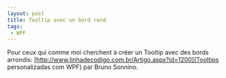 ```yaml
---
layout: post
title: Tooltip avec un bord rond
tags:
 - WPF
---
```


Pour ceux qui comme moi cherchent à créer un Tooltip avec des bords arrondis:
[http://www.linhadecodigo.com.br/Artigo.aspx?id=1200](Tooltips personalizadas com WPF) par Bruno Sonnino.
